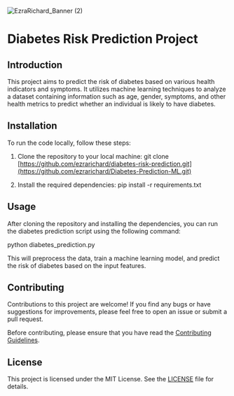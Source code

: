 ![EzraRichard_Banner (2)](https://github.com/ezrarichard/Diabetes-Prediction-ML/assets/125721936/810cd457-f0d4-4983-8526-acbdbff3a6ba)


# Diabetes Risk Prediction Project

## Introduction
This project aims to predict the risk of diabetes based on various health indicators and symptoms. It utilizes machine learning techniques to analyze a dataset containing information such as age, gender, symptoms, and other health metrics to predict whether an individual is likely to have diabetes.

## Installation
To run the code locally, follow these steps:

1. Clone the repository to your local machine:
git clone [https://github.com/ezrarichard/diabetes-risk-prediction.git](https://github.com/ezrarichard/Diabetes-Prediction-ML.git)


2. Install the required dependencies:
pip install -r requirements.txt


## Usage
After cloning the repository and installing the dependencies, you can run the diabetes prediction script using the following command:

python diabetes_prediction.py


This will preprocess the data, train a machine learning model, and predict the risk of diabetes based on the input features.

## Contributing
Contributions to this project are welcome! If you find any bugs or have suggestions for improvements, please feel free to open an issue or submit a pull request.

Before contributing, please ensure that you have read the [Contributing Guidelines](CONTRIBUTING.md).

## License
This project is licensed under the MIT License. See the [LICENSE](LICENSE) file for details.
